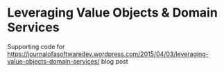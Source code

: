 # Leveraging Value Objects & Domain Services

Supporting code for   https://journalofasoftwaredev.wordpress.com/2015/04/03/leveraging-value-objects-domain-services/ blog post